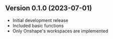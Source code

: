 ## Version 0.1.0 (2023-07-01)
- Initial development release
- Included basic functions 
- Only Onshape's workspaces are implemented